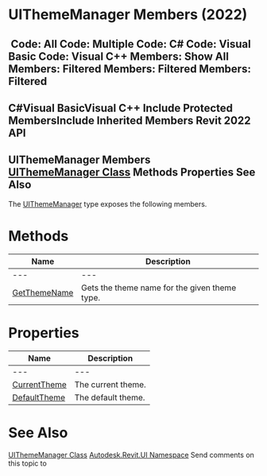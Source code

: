 # UIThemeManager Members (2022)

﻿
 Code: All Code: Multiple Code: C# Code: Visual Basic Code: Visual C++  Members: Show All Members: Filtered Members: Filtered Members: Filtered   
---  
C#Visual BasicVisual C++
Include Protected MembersInclude Inherited Members
Revit 2022 API  
---  
UIThemeManager Members  
[UIThemeManager Class](d6f7a05b-dd4b-275d-a7d4-6d0ba67c6f28.md "UIThemeManager Class") Methods Properties See Also  
---  
The [UIThemeManager](d6f7a05b-dd4b-275d-a7d4-6d0ba67c6f28.md "UIThemeManager Class") type exposes the following members.
# Methods
| Name | Description |
| --- | --- |
| --- | --- | --- |
| [GetThemeName](7d66a16e-5e18-713e-c0fc-67765284a1b0.md "GetThemeName Method") | Gets the theme name for the given theme type. |

# Properties
| Name | Description |
| --- | --- |
| --- | --- | --- |
| [CurrentTheme](0b4c281a-6f15-ff69-792f-ef52182c316e.md "CurrentTheme Property") | The current theme. |
| [DefaultTheme](f0af2408-0d16-4ed6-5eac-ce9d63d221c9.md "DefaultTheme Property") | The default theme. |

# See Also
[UIThemeManager Class](d6f7a05b-dd4b-275d-a7d4-6d0ba67c6f28.md "UIThemeManager Class")
[Autodesk.Revit.UI Namespace](e86fd90a-8957-02a6-da7f-ced248966e3e.md "Autodesk.Revit.UI Namespace")
Send comments on this topic to 